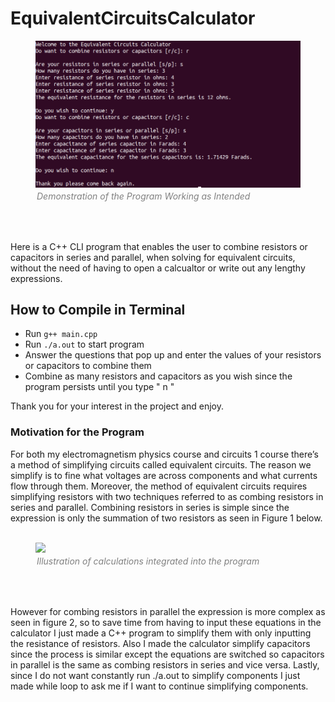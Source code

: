 <h1> EquivalentCircuitsCalculator </h1>

<figure>
  <img src="Images/EqCircuitCalcTest.png">
  <figcaption style="font-style: italic; color:gray;padding: 2px; text-aling:center;">Demonstration of the Program Working as Intended</figcaption>
</figure>
<br>
<br>

Here is a C++ CLI program that enables the user to combine resistors or capacitors in series 
and parallel, when solving for equivalent circuits, without the need of having to open a 
calcualtor or write out any lengthy expressions. 

<h2> How to Compile in Terminal</h2>
<ul>
  <li>Run <code>g++ main.cpp</code> </li>
  <li>Run <code>./a.out</code> to start program </li>
  <li>
    Answer the questions that pop up and enter the values of your resistors or capacitors to 
    combine them 
  </li>
  <li>
    Combine as many resistors and capacitors as you wish since the program persists until you type 
    &quot n &quot
  </li>
</ul>

Thank you for your interest in the project and enjoy.

<h3>Motivation for the Program</h3>
For both my electromagnetism physics course and circuits 1 course there’s a method of 
simplifying circuits called equivalent circuits. The reason we simplify is to fine what voltages 
are across components and what currents flow through them. Moreover, the method of equivalent 
circuits requires simplifying resistors with two techniques referred to as combing resistors 
in series and parallel. Combining resistors in series is simple since the expression is only 
the summation of two resistors as seen in Figure 1 below.

<br>
<br>
<figure>
  <img src="https://d2vlcm61l7u1fs.cloudfront.net/media%2Fcf8%2Fcf8733bf-658f-412c-9d1d-720ea5dea2a8%2FphpxSz1zw.png">
  <figcaption style="font-style:italic; color:grey;padding: 2px; text-aling:center;">Illustration of calculations integrated into the program </figcaption>
</figure>
<br>
<br>

However for combing resistors in parallel the expression is more complex as seen in figure 2, 
so to save time from having to input these equations in the calculator I just made a C++ 
program to simplify them with only inputting the resistance of resistors. Also I made the 
calculator simplify capacitors since the process is similar except the equations are switched 
so capacitors in parallel is the same as combing resistors in series and vice versa. Lastly, 
since I do not want constantly run ./a.out to simplify components I just made while 
loop to ask me if I want to continue simplifying components.

